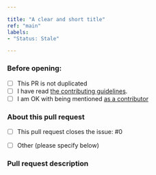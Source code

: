 ```yaml
---

title: "A clear and short title"
ref: "main"
labels:
- "Status: Stale"

---
```


### Before opening:
<!--
Before opening, please ensure that this PR is not duplicated.
-->

- [ ] This PR is not duplicated
- [ ] I have read [the contributing guidelines](https://codeberg.org/tblock/tblock/src/branch/main/CONTRIBUTING.md).
- [ ] I am OK with being mentioned [as a contributor](https://codeberg.org/tblock/tblock/src/branch/main/CONTRIBUTORS.md)

### About this pull request
<!--
Please check the right choice about your PR. If your pull request, closes an issue, please
specify its reference
-->

- [ ] This pull request closes the issue: #0
- [ ] Other (please specify below)


### Pull request description
<!--
Please describe precisely what this pull request does and why you think it is needed.
-->

